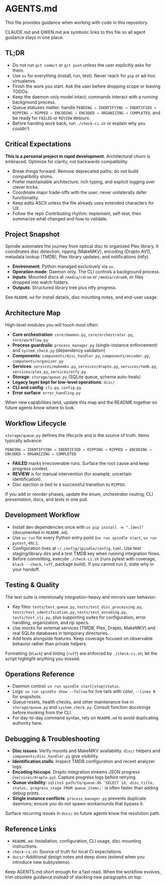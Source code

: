 # AGENTS.md

This file provides guidance when working with code in this repository.

CLAUDE.md and QWEN.md are symbolic links to this file so all agent guidance stays in one place.

## TL;DR

- Do not run `git commit` or `git push` unless the user explicitly asks for them.
- Use `uv` for everything (install, run, test). Never reach for `pip` or ad-hoc virtualenvs.
- Finish the work you start. Ask the user before dropping scope or leaving TODOs.
- Keep the daemon-only model intact; commands interact with a running background process.
- Queue statuses matter: handle `PENDING → IDENTIFYING → IDENTIFIED → RIPPING → RIPPED → ENCODING → ENCODED → ORGANIZING → COMPLETED`, and be ready for `FAILED` or `REVIEW` detours.
- Before handing work back, run `./check-ci.sh` or explain why you couldn’t.

## Critical Expectations

**This is a personal project in rapid development.** Architectural churn is embraced. Optimize for clarity, not backwards compatibility.

- Break things forward. Remove deprecated paths; do not build compatibility shims.
- Prefer maintainable architecture, rich typing, and explicit logging over clever tricks.
- Coordinate major trade-offs with the user; never unilaterally defer functionality.
- Keep edits ASCII unless the file already uses extended characters for UX.
- Follow the repo Contributing rhythm: implement, self-test, then summarize what changed and how to validate.

## Project Snapshot

Spindle automates the journey from optical disc to organized Plex library. It coordinates disc detection, ripping (MakeMKV), encoding (Drapto AV1), metadata lookup (TMDB), Plex library updates, and notifications (ntfy).

- **Environment**: Python managed exclusively via `uv`.
- **Operation mode**: Daemon only. The CLI controls a background process.
- **Inputs**: Mounted discs at `/media/cdrom` or `/media/cdrom0`, or files dropped into watch folders.
- **Outputs**: Structured library tree plus ntfy progress.

See `README.md` for install details, disc mounting notes, and end-user usage.

## Architecture Map

High-level modules you will touch most often:

- **Core orchestration**: `core/daemon.py`, `core/orchestrator.py`, `core/workflow.py`
- **Process guardrails**: `process_manager.py` (single-instance enforcement) and `system_check.py` (dependency validation)
- **Components**: `components/disc_handler.py`, `components/encoder.py`, `components/organizer.py`
- **Services**: `services/makemkv.py`, `services/drapto.py`, `services/tmdb.py`, `services/plex.py`, `services/ntfy.py`
- **Storage**: `storage/queue.py` (SQLite queue, schema auto-heals)
- **Legacy layer kept for low-level operations**: `disc/`
- **CLI and config**: `cli.py`, `config.py`
- **Error surface**: `error_handling.py`

When new capabilities land, update this map and the README together so future agents know where to look.

## Workflow Lifecycle

`storage/queue.py` defines the lifecycle and is the source of truth. Items typically advance:

```
PENDING → IDENTIFYING → IDENTIFIED → RIPPING → RIPPED → ENCODING → ENCODED → ORGANIZING → COMPLETED
```

- **FAILED** marks irrecoverable runs. Surface the root cause and keep progress context.
- **REVIEW** is for manual intervention (for example, uncertain identification).
- Disc ejection is tied to a successful transition to `RIPPED`.

If you add or reorder phases, update the enum, orchestrator routing, CLI presentation, docs, and tests in one pull.

## Development Workflow

- Install dev dependencies once with `uv pip install -e ".[dev]"` (documented in `README.md`).
- Use `uv run` for every Python entry point (`uv run spindle start`, `uv run pytest`, etc.).
- Configuration lives at `~/.config/spindle/config.toml`. Use test staging/library dirs and a test TMDB key when running integration flows.
- Before committing, execute `./check-ci.sh` (runs pytest with coverage, `black --check`, `ruff`, package build). If you cannot run it, state why in your handoff.

## Testing & Quality

The test suite is intentionally integration-heavy and mirrors user behavior:

- Key files: `tests/test_queue.py`, `tests/test_disc_processing.py`, `tests/test_identification.py`, `tests/test_encoding.py`, `tests/test_cli.py`, plus supporting suites for configuration, error handling, organization, and rip specs.
- Use mocks for external services (TMDB, Plex, Drapto, MakeMKV) and real SQLite databases in temporary directories.
- Add tests alongside features. Keep coverage focused on observable behavior rather than private helpers.

Formatting (`black`) and linting (`ruff`) are enforced by `./check-ci.sh`; let the script highlight anything you missed.

## Operations Reference

- Daemon control: `uv run spindle start|stop|status`.
- Logs: `uv run spindle show --follow` for live tails with color, `--lines N` for snapshots.
- Queue resets, health checks, and other maintenance live in `storage/queue.py` and `system_check.py`. Consult function docstrings before invoking from the CLI.
- For day-to-day command syntax, rely on `README.md` to avoid duplicating authority here.

## Debugging & Troubleshooting

- **Disc issues**: Verify mounts and MakeMKV availability. `disc/` helpers and `components/disc_handler.py` give visibility.
- **Identification stalls**: Inspect TMDB configuration and recent analyzer logs.
- **Encoding hiccups**: Drapto integration streams JSON progress (`services/drapto.py`). Capture progress logs before retrying.
- **Queue visibility**: `sqlite3 path/to/queue.db 'SELECT id, disc_title, status, progress_stage FROM queue_items;'` is often faster than adding debug prints.
- **Single instance conflicts**: `process_manager.py` prevents duplicate daemons; ensure you do not spawn workarounds that bypass it.

Surface recurring issues in `docs/` so future agents know the resolution path.

## Reference Links

- `README.md`: Installation, configuration, CLI usage, disc mounting instructions.
- `check-ci.sh`: Source of truth for local CI expectations.
- `docs/`: Additional design notes and deep dives (extend when you introduce new subsystems).

Keep AGENTS.md short enough for a fast read. When the workflow evolves, trim obsolete guidance instead of stacking new paragraphs on top.
